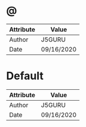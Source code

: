 # @
| Attribute | Value |
| ---  | ---     |
| Author | J5GURU |
| Date | 09/16/2020 |
# Default
| Attribute | Value |
| ---  | ---     |
| Author | J5GURU |
| Date | 09/16/2020 |
